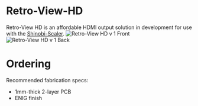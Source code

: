# Retro-View-HD
Retro-View HD is an affordable HDMI output solution in development for use with the [Shinobi-Scaler](https://github.com/mackieks/Shinobi-Scaler).
![Retro-View HD v 1 Front](https://github.com/user-attachments/assets/0881e320-8283-47d8-bdc4-9fcf22cbd200)
![Retro-View HD v 1 Back](https://github.com/user-attachments/assets/efd303e8-0472-4d7a-96d2-0783f9735ee5)

# Ordering

Recommended fabrication specs:

- 1mm-thick 2-layer PCB
- ENIG finish
